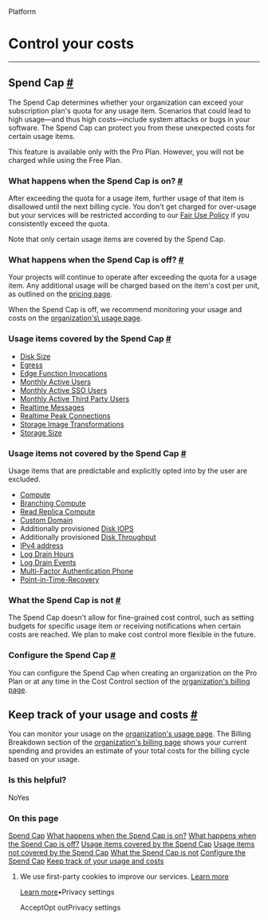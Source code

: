 Platform

# Control your costs

* * *

## Spend Cap [\#](https://supabase.com/docs/guides/platform/cost-control\#spend-cap)

The Spend Cap determines whether your organization can exceed your subscription plan's quota for any usage item. Scenarios that could lead to high usage—and thus high costs—include system attacks or bugs in your software. The Spend Cap can protect you from these unexpected costs for certain usage items.

This feature is available only with the Pro Plan. However, you will not be charged while using the Free Plan.

### What happens when the Spend Cap is on? [\#](https://supabase.com/docs/guides/platform/cost-control\#what-happens-when-the-spend-cap-is-on)

After exceeding the quota for a usage item, further usage of that item is disallowed until the next billing cycle. You don't get charged for over-usage but your services will be restricted according to our [Fair Use Policy](https://supabase.com/docs/guides/platform/billing-faq#fair-use-policy) if you consistently exceed the quota.

Note that only certain usage items are covered by the Spend Cap.

### What happens when the Spend Cap is off? [\#](https://supabase.com/docs/guides/platform/cost-control\#what-happens-when-the-spend-cap-is-off)

Your projects will continue to operate after exceeding the quota for a usage item. Any additional usage will be charged based on the item's cost per unit, as outlined on the [pricing page](https://supabase.com/pricing).

When the Spend Cap is off, we recommend monitoring your usage and costs on the [organization's\\
usage page](https://supabase.com/dashboard/org/_/usage).

### Usage items covered by the Spend Cap [\#](https://supabase.com/docs/guides/platform/cost-control\#usage-items-covered-by-the-spend-cap)

- [Disk Size](https://supabase.com/docs/guides/platform/manage-your-usage/disk-size)
- [Egress](https://supabase.com/docs/guides/platform/manage-your-usage/egress)
- [Edge Function Invocations](https://supabase.com/docs/guides/platform/manage-your-usage/edge-function-invocations)
- [Monthly Active Users](https://supabase.com/docs/guides/platform/manage-your-usage/monthly-active-users)
- [Monthly Active SSO Users](https://supabase.com/docs/guides/platform/manage-your-usage/monthly-active-users-sso)
- [Monthly Active Third Party Users](https://supabase.com/docs/guides/platform/manage-your-usage/monthly-active-users-third-party)
- [Realtime Messages](https://supabase.com/docs/guides/platform/manage-your-usage/realtime-messages)
- [Realtime Peak Connections](https://supabase.com/docs/guides/platform/manage-your-usage/realtime-peak-connections)
- [Storage Image Transformations](https://supabase.com/docs/guides/platform/manage-your-usage/storage-image-transformations)
- [Storage Size](https://supabase.com/docs/guides/platform/manage-your-usage/storage-size)

### Usage items not covered by the Spend Cap [\#](https://supabase.com/docs/guides/platform/cost-control\#usage-items-not-covered-by-the-spend-cap)

Usage items that are predictable and explicitly opted into by the user are excluded.

- [Compute](https://supabase.com/docs/guides/platform/manage-your-usage/compute)
- [Branching Compute](https://supabase.com/docs/guides/platform/manage-your-usage/branching)
- [Read Replica Compute](https://supabase.com/docs/guides/platform/manage-your-usage/read-replicas)
- [Custom Domain](https://supabase.com/docs/guides/platform/manage-your-usage/custom-domains)
- Additionally provisioned [Disk IOPS](https://supabase.com/docs/guides/platform/manage-your-usage/disk-iops)
- Additionally provisioned [Disk Throughput](https://supabase.com/docs/guides/platform/manage-your-usage/disk-throughput)
- [IPv4 address](https://supabase.com/docs/guides/platform/manage-your-usage/ipv4)
- [Log Drain Hours](https://supabase.com/docs/guides/platform/manage-your-usage/log-drains#log-drain-hours)
- [Log Drain Events](https://supabase.com/docs/guides/platform/manage-your-usage/log-drains#log-drain-events)
- [Multi-Factor Authentication Phone](https://supabase.com/docs/guides/platform/manage-your-usage/advanced-mfa-phone)
- [Point-in-Time-Recovery](https://supabase.com/docs/guides/platform/manage-your-usage/point-in-time-recovery)

### What the Spend Cap is not [\#](https://supabase.com/docs/guides/platform/cost-control\#what-the-spend-cap-is-not)

The Spend Cap doesn't allow for fine-grained cost control, such as setting budgets for specific usage item or receiving notifications when certain costs are reached. We plan to make cost control more flexible in the future.

### Configure the Spend Cap [\#](https://supabase.com/docs/guides/platform/cost-control\#configure-the-spend-cap)

You can configure the Spend Cap when creating an organization on the Pro Plan or at any time in the Cost Control section of the [organization's billing page](https://supabase.com/dashboard/org/_/billing).

## Keep track of your usage and costs [\#](https://supabase.com/docs/guides/platform/cost-control\#keep-track-of-your-usage-and-costs)

You can monitor your usage on the [organization's usage page](https://supabase.com/dashboard/org/_/usage). The Billing Breakdown section of the [organization's billing page](https://supabase.com/dashboard/org/_/billing) shows your current spending and provides an estimate of your total costs for the billing cycle based on your usage.

### Is this helpful?

NoYes

### On this page

[Spend Cap](https://supabase.com/docs/guides/platform/cost-control#spend-cap) [What happens when the Spend Cap is on?](https://supabase.com/docs/guides/platform/cost-control#what-happens-when-the-spend-cap-is-on) [What happens when the Spend Cap is off?](https://supabase.com/docs/guides/platform/cost-control#what-happens-when-the-spend-cap-is-off) [Usage items covered by the Spend Cap](https://supabase.com/docs/guides/platform/cost-control#usage-items-covered-by-the-spend-cap) [Usage items not covered by the Spend Cap](https://supabase.com/docs/guides/platform/cost-control#usage-items-not-covered-by-the-spend-cap) [What the Spend Cap is not](https://supabase.com/docs/guides/platform/cost-control#what-the-spend-cap-is-not) [Configure the Spend Cap](https://supabase.com/docs/guides/platform/cost-control#configure-the-spend-cap) [Keep track of your usage and costs](https://supabase.com/docs/guides/platform/cost-control#keep-track-of-your-usage-and-costs)

1. We use first-party cookies to improve our services. [Learn more](https://supabase.com/privacy#8-cookies-and-similar-technologies-used-on-our-european-services)



   [Learn more](https://supabase.com/privacy#8-cookies-and-similar-technologies-used-on-our-european-services)•Privacy settings





   AcceptOpt outPrivacy settings